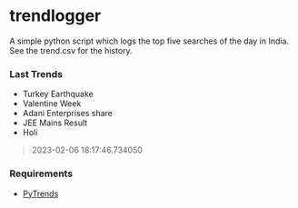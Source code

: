 # trendlogger
A simple python script which logs the top five searches of the day in India.<br>See the trend.csv for the history.<br>

<!-- Last Trends -->
### Last Trends
* Turkey Earthquake
* Valentine Week
* Adani Enterprises share
* JEE Mains Result
* Holi
> 2023-02-06 18:17:46.734050

<!-- Requirements -->
### Requirements
* [PyTrends](https://github.com/dreyco676/pytrends)
